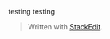 

testing testing


> Written with [StackEdit](https://stackedit.io/).
<!--stackedit_data:
eyJoaXN0b3J5IjpbMTYxNjM2MzMzMl19
-->